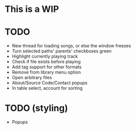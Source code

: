 # This is a WIP

# TODO
* New thread for loading songs, or else the window freezes
* Turn selected paths' parents' checkboxes green
* Highlight currently playing track
* Check if file exists before playing
* Add tag support for other formats
* Remove from library menu option
* Open arbitrary files
* About/Source Code/Contact popups
* In table select, account for sorting

# TODO (styling)
* Popups
